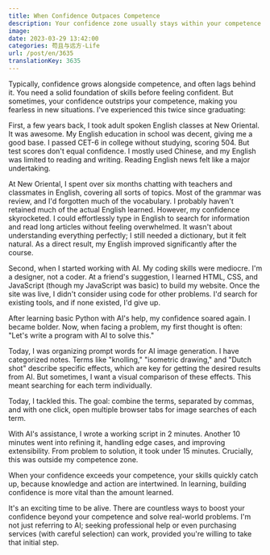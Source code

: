 ```yaml
---
title: When Confidence Outpaces Competence
description: Your confidence zone usually stays within your competence zone. But if you can push your confidence beyond your competence, magic happens.
image:
date: 2023-03-29 13:42:00
categories: 苟且与远方-Life
url: /post/en/3635
translationKey: 3635
---
```


Typically, confidence grows alongside competence, and often lags behind it. You need a solid foundation of skills before feeling confident. But sometimes, your confidence outstrips your competence, making you fearless in new situations. I've experienced this twice since graduating:

First, a few years back, I took adult spoken English classes at New Oriental. It was awesome. My English education in school was decent, giving me a good base. I passed CET-6 in college without studying, scoring 504. But test scores don't equal confidence. I mostly used Chinese, and my English was limited to reading and writing. Reading English news felt like a major undertaking.

At New Oriental, I spent over six months chatting with teachers and classmates in English, covering all sorts of topics. Most of the grammar was review, and I'd forgotten much of the vocabulary. I probably haven't retained much of the actual English learned. However, my confidence skyrocketed. I could effortlessly type in English to search for information and read long articles without feeling overwhelmed. It wasn't about understanding everything perfectly; I still needed a dictionary, but it felt natural. As a direct result, my English improved significantly after the course.

Second, when I started working with AI. My coding skills were mediocre. I'm a designer, not a coder. At a friend's suggestion, I learned HTML, CSS, and JavaScript (though my JavaScript was basic) to build my website. Once the site was live, I didn't consider using code for other problems. I'd search for existing tools, and if none existed, I'd give up.

After learning basic Python with AI's help, my confidence soared again. I became bolder. Now, when facing a problem, my first thought is often: "Let's write a program with AI to solve this."

Today, I was organizing prompt words for AI image generation. I have categorized notes. Terms like "knolling," "isometric drawing," and "Dutch shot" describe specific effects, which are key for getting the desired results from AI. But sometimes, I want a visual comparison of these effects. This meant searching for each term individually.

Today, I tackled this. The goal: combine the terms, separated by commas, and with one click, open multiple browser tabs for image searches of each term.

With AI's assistance, I wrote a working script in 2 minutes. Another 10 minutes went into refining it, handling edge cases, and improving extensibility. From problem to solution, it took under 15 minutes. Crucially, this was outside my competence zone.

When your confidence exceeds your competence, your skills quickly catch up, because knowledge and action are intertwined. In learning, building confidence is more vital than the amount learned.

It's an exciting time to be alive. There are countless ways to boost your confidence beyond your competence and solve real-world problems. I'm not just referring to AI; seeking professional help or even purchasing services (with careful selection) can work, provided you're willing to take that initial step.
